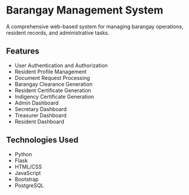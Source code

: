 # Barangay Management System

A comprehensive web-based system for managing barangay operations, resident records, and administrative tasks.

## Features

- User Authentication and Authorization
- Resident Profile Management
- Document Request Processing
- Barangay Clearance Generation
- Resident Certificate Generation
- Indigency Certificate Generation
- Admin Dashboard
- Secretary Dashboard
- Treasurer Dashboard
- Resident Dashboard

## Technologies Used

- Python
- Flask
- HTML/CSS
- JavaScript
- Bootstrap
- PostgreSQL
